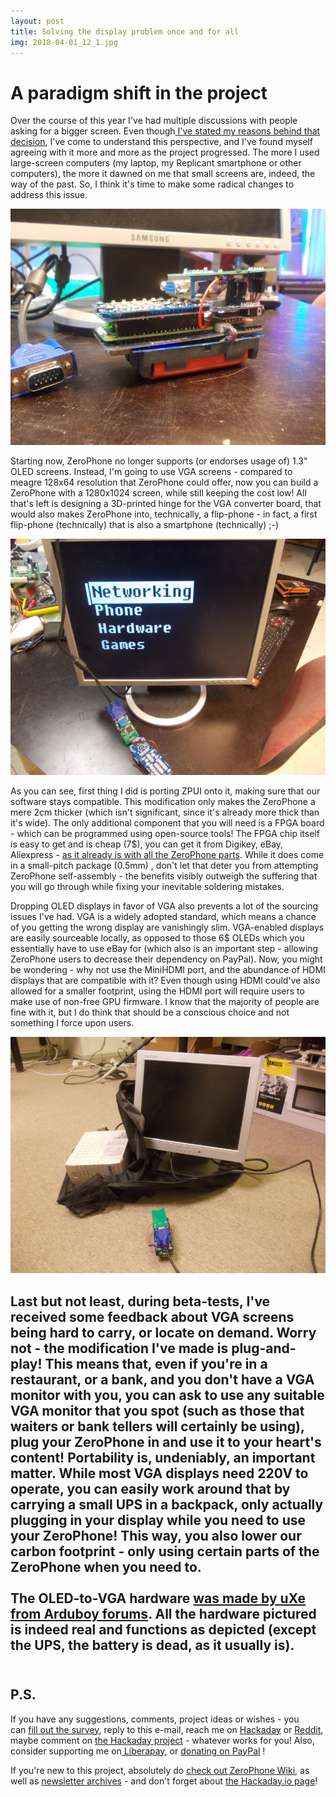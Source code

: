 ```yaml
---
layout: post
title: Solving the display problem once and for all
img: 2018-04-01_12_1.jpg 
---
```


# A paradigm shift in the project
   
  
 Over the course of this year I've had multiple discussions with people asking for a bigger screen. Even though[ I've stated my reasons behind that decision](https://hackaday.io/project/19035-zerophone-a-raspberry-pi-smartphone/log/57417-why-not-a-large-display-with-a-touchscreen), I've come to understand this perspective, and I've found myself agreeing with it more and more as the project progressed. The more I used large-screen computers (my laptop, my Replicant smartphone or other computers), the more it dawned on me that small screens are, indeed, the way of the past. So, I think it's time to make some radical changes to address this issue.  

![](../images/2018-04-01_12_2.jpg)  
   
Starting now, ZeroPhone no longer supports (or endorses usage of) 1.3" OLED screens. Instead, I'm going to use VGA screens - compared to meagre 128x64 resolution that ZeroPhone could offer, now you can build a ZeroPhone with a 1280x1024 screen, while still keeping the cost low! All that's left is designing a 3D-printed hinge for the VGA converter board, that would also makes ZeroPhone into, technically, a flip-phone - in fact, a first flip-phone (technically) that is also a smartphone (technically) ;-)   
   
![](../images/2018-04-01_12_3.jpg)  
   
As you can see, first thing I did is porting ZPUI onto it, making sure that our software stays compatible. This modification only makes the ZeroPhone a mere 2cm thicker (which isn't significant, since it's already more thick than it's wide). The only additional component that you will need is a FPGA board - which can be programmed using open-source tools! The FPGA chip itself is easy to get and is cheap (7$), you can get it from Digikey, eBay, Aliexpress - [as it already is with all the ZeroPhone parts](https://wiki.zerophone.org/index.php/Sourcing_ZeroPhone_parts). While it does come in a small-pitch package (0.5mm) , don't let that deter you from attempting ZeroPhone self-assembly - the benefits visibly outweigh the suffering that you will go through while fixing your inevitable soldering mistakes.  
   
Dropping OLED displays in favor of VGA also prevents a lot of the sourcing issues I've had. VGA is a widely adopted standard, which means a chance of you getting the wrong display are vanishingly slim. VGA-enabled displays are easily sourceable locally, as opposed to those 6$ OLEDs which you essentially have to use eBay for (which also is an important step - allowing ZeroPhone users to decrease their dependency on PayPal). Now, you might be wondering - why not use the MiniHDMI port, and the abundance of HDMI displays that are compatible with it? Even though using HDMI could've also allowed for a smaller footprint, using the HDMI port will require users to make use of non-free GPU firmware. I know that the majority of people are fine with it, but I do think that should be a conscious choice and not something I force upon users.  
   
![](../images/2018-04-01_12_4.jpg)  
   
Last but not least, during beta-tests, I've received some feedback about VGA screens being hard to carry, or locate on demand. Worry not - the modification I've made is plug-and-play! This means that, even if you're in a restaurant, or a bank, and you don't have a VGA monitor with you, you can ask to use any suitable VGA monitor that you spot (such as those that waiters or bank tellers will certainly be using), plug your ZeroPhone in and use it to your heart's content! Portability is, undeniably, an important matter. While most VGA displays need 220V to operate, you can easily work around that by carrying a small UPS in a backpack, only actually plugging in your display while you need to use your ZeroPhone! This way, you also lower our carbon footprint - only using certain parts of the ZeroPhone when you need to.  
     
The OLED-to-VGA hardware [was made by uXe from Arduboy forums](https://community.arduboy.com/t/vga1306-vga-out-for-diy-arduboys-implemented-on-an-fpga/4851). All the hardware pictured is indeed real and functions as depicted (except the UPS, the battery is dead, as it usually is).  
   
---

## P.S.

If you have any suggestions, comments, project ideas or wishes - you can [fill out the survey](https://zerophone.github.io/newsletter/survey/), reply to this e-mail, reach me on [Hackaday](https://hackaday.io/CRImier) or [Reddit](https://www.reddit.com/user/CRImier), maybe comment on [the Hackaday project](https://hackaday.io/project/19035) - whatever works for you! Also, consider supporting me on[ Liberapay](https://liberapay.com/zerophone/), or [donating on PayPal](https://www.paypal.me/TheZeroPhone) !  
   
If you're new to this project, absolutely do [check out ZeroPhone Wiki](http://wiki.zerophone.org), as well as [newsletter archives](https://zerophone.github.io/newsletter/) - and don't forget about [the Hackaday.io page](https://hackaday.io/project/19035)!

  

